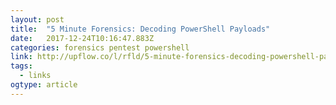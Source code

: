 ```yaml
---
layout: post 
title:  "5 Minute Forensics: Decoding PowerShell Payloads" 
date:   2017-12-24T10:16:47.883Z 
categories: forensics pentest powershell 
link: http://upflow.co/l/rfld/5-minute-forensics-decoding-powershell-payloads 
tags:
  - links
ogtype: article 
---
```


